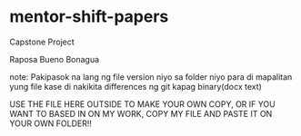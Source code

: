 # mentor-shift-papers

Capstone Project

Raposa Bueno Bonagua

note: Pakipasok na lang ng file version niyo sa folder niyo para di mapalitan yung file kase di nakikita differences ng git kapag binary(docx text)

USE THE FILE HERE OUTSIDE TO MAKE YOUR OWN COPY, OR IF YOU WANT TO BASED IN ON MY WORK, COPY MY FILE AND PASTE IT ON YOUR OWN FOLDER!!